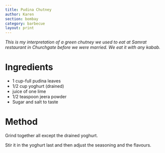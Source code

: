 ```yaml
---
title: Pudina Chutney
author: Karen
section: bombay
category: barbecue
layout: print
---
```


_This is my interpretation of a green chutney we used to eat at Samrat restaurant in Churchgate before we were married. We eat it with any kabab._


# Ingredients

* 1 cup-full pudina leaves
* 1/2 cup yoghurt (drained)
* juice of one lime
* 1/2 teaspoon jeera powder
* Sugar and salt to taste


# Method

Grind together all except the drained yoghurt.

Stir it in the yoghurt last and then adjust the seasoning and the flavours.

